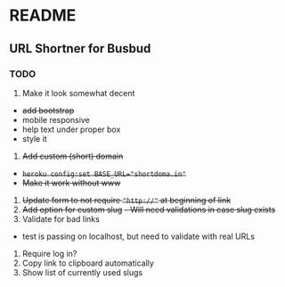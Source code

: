 # README

## URL Shortner for Busbud

### TODO
1. Make it look somewhat decent
  - ~~add bootstrap~~
  - mobile responsive
  - help text under proper box
  - style it 
1. ~~Add custom (short) domain~~
  - ~~`heroku config:set BASE_URL="shortdoma.in"`~~
  - ~~Make it work without www~~
1. ~~Update form to not require `"http://"` at beginning of link~~
1. ~~Add option for custom slug~~
  ~~- Will need validations in case slug exists~~
1. Validate for bad links 
  - test is passing on localhost, but need to validate with real URLs
1. Require log in?
1. Copy link to clipboard automatically
1. Show list of currently used slugs
